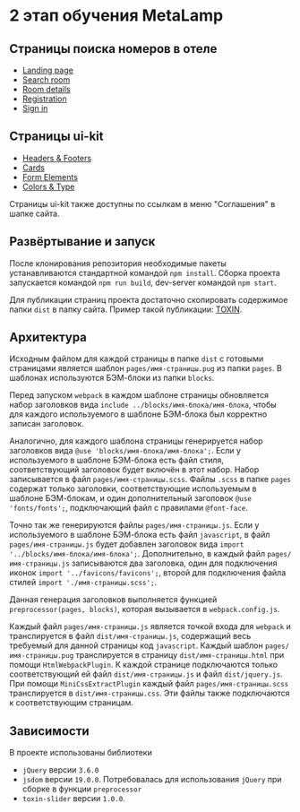 # 2 этап обучения MetaLamp

## Страницы поиска номеров в отеле

- [Landing page](https://nikolaykaurov.github.io/dist/)
- [Search room](https://nikolaykaurov.github.io/dist/search-room.html)
- [Room details](https://nikolaykaurov.github.io/dist/room-details.html)
- [Registration](https://nikolaykaurov.github.io/dist/registration.html)
- [Sign in](https://nikolaykaurov.github.io/dist/sign-in.html)

## Страницы ui-kit

- [Headers & Footers](https://nikolaykaurov.github.io/dist/headers-footers.html)
- [Cards](https://nikolaykaurov.github.io/dist//cards.html)
- [Form Elements](https://nikolaykaurov.github.io/dist/form-elements.html)
- [Colors & Type](https://nikolaykaurov.github.io/dist/colors-type.html)

Страницы ui-kit также доступны по ссылкам в меню "Соглашения" в шапке сайта. 

## Развёртывание и запуск

После клонирования репозитория необходимые пакеты устанавливаются стандартной
командой `npm install`. Сборка проекта запускается командой `npm run build`,
dev-server командой `npm start`.

Для публикации страниц проекта достаточно скопировать содержимое папки
`dist` в папку сайта. Пример такой публикации: [TOXIN](https://toxin.h1n.ru/).

## Архитектура

Исходным файлом для каждой страницы в папке `dist` с готовыми страницами
является шаблон `pages/имя-страницы.pug` из папки `pages`. В шаблонах используются БЭМ-блоки
из папки `blocks`.

Перед запуском `webpack` в каждом шаблоне страницы обновляется набор заголовков
вида `include ../blocks/имя-блока/имя-блока`,
чтобы для каждого используемого в шаблоне БЭМ-блока был корректно записан заголовок.

Аналогично, для каждого шаблона страницы генерируется набор заголовков вида
`@use 'blocks/имя-блока/имя-блока';`. Если у используемого в шаблоне БЭМ-блока
есть файл стиля, соответствующий заголовок будет включён в этот набор. Набор
записывается в файл `pages/имя-страницы.scss`.
Файлы `.scss` в папке `pages` содержат только заголовки,
соответствующие используемым в шаблоне БЭМ-блокам, и один дополнительный
заголовок `@use 'fonts/fonts';`, подключающий файл с правилами `@font-face`.

Точно так же генерируются файлы `pages/имя-страницы.js`. Если у используемого
в шаблоне БЭМ-блока есть файл `javascript`, в файл `pages/имя-страницы.js`
будет добавлен заголовок вида `import '../blocks/имя-блока/имя-блока';`.
Дополнительно, в каждый файл `pages/имя-страницы.js` записываются два заголовка,
один для подключения иконок `import '../favicons/favicons';`, второй для
подключения файла стилей `import './имя-страницы.scss';`.

Данная генерация заголовков выполняется функцией `preprocessor(pages, blocks)`, которая вызывается
в `webpack.config.js`.

Каждый файл `pages/имя-страницы.js` является точкой входа для `webpack` и транслируется
в файл `dist/имя-страницы.js`, содержащий весь требуемый для данной страницы
код `javascript`. Каждый шаблон `pages/имя-страницы.pug` транслируется в
страницу `dist/имя-страницы.html` при помощи `HtmlWebpackPlugin`. К каждой
странице подключаются только соответствующий ей файл `dist/имя-страницы.js` и
файл `dist/jquery.js`. При помощи `MiniCssExtractPlugin` каждый файл 
`pages/имя-страницы.scss` транслируется в `dist/имя-страницы.css`.
Эти файлы также подключаются к соответствующим страницам.

## Зависимости

В проекте использованы библиотеки
- `jQuery` версии `3.6.0`
- `jsdom` версии `19.0.0`. Потребовалась для использования `jQuery` при сборке в функции `preprocessor`
- `toxin-slider` версии `1.0.0`.



